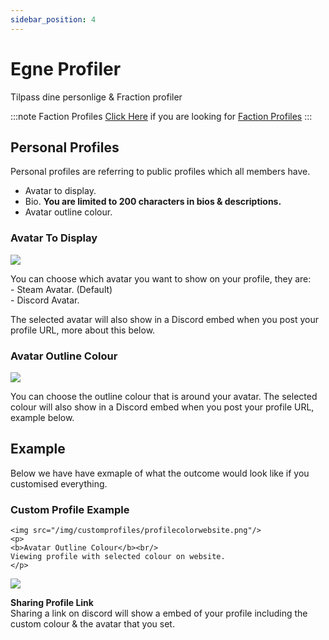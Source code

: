 ```yaml
---
sidebar_position: 4
---
```


# Egne Profiler

Tilpass dine personlige & Fraction profiler

:::note Faction Profiles
[Click Here](/docs/stormworks/HRP/factions#faction-profiles) if you are looking for [Faction Profiles](/docs/stormworks/HRP/factions#faction-profiles)
:::


## Personal Profiles

Personal profiles are referring to public profiles which all members have.

- Avatar to display.
- Bio. **You are limited to 200 characters in bios & descriptions.**
- Avatar outline colour.

### Avatar To Display

<div class="flex-vcenter mb-1">
    <img src="/img/customprofiles/profileavatardisplay.png"/>
    <p>
    You can choose which avatar you want to show on your profile, they are:<br/>
- Steam Avatar. (Default)<br/>
- Discord Avatar.
    </p>
 </div>

The selected avatar will also show in a Discord embed when you post your profile URL, more about this below.

### Avatar Outline Colour

  <div class="flex-vcenter mb-1">
    <img src="/img/customprofiles/editavatarcolour.png"/>
    <p>
    You can choose the outline colour that is around your avatar.
    The selected colour will also show in a Discord embed when you post your profile URL, example below.
    </p>
 </div>

## Example

Below we have have exmaple of what the outcome would look like if you customised everything.

### Custom Profile Example<div class="flex-vcenter mb-1">
    <img src="/img/customprofiles/profilecolorwebsite.png"/>
    <p>
    <b>Avatar Outline Colour</b><br/>
    Viewing profile with selected colour on website.
    </p>
  </div>
    <div class="flex-vcenter mb-1">
    <img src="/img/customprofiles/profilediscordemebed.png"/>
    <p>
    <b>Sharing Profile Link</b><br/>
    Sharing a link on discord will show a embed of your profile including the custom colour & the avatar that you set.
    </p>
  </div>
